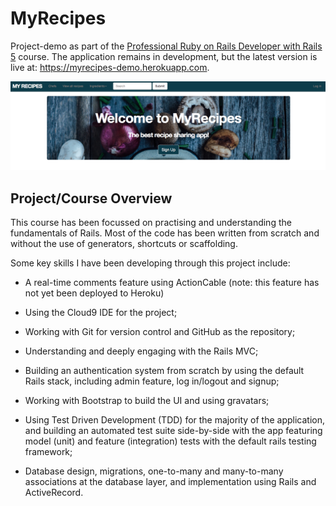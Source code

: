 
# MyRecipes

Project-demo as part of the <a href="https://www.udemy.com/pro-ruby-on-rails-rails5">Professional Ruby on Rails Developer with Rails 5</a> course. The application remains in development, but the latest version is live at: https://myrecipes-demo.herokuapp.com.

<img src="https://raw.githubusercontent.com/tagma-1/myrecipes/master/MyRecipes.png?token=AeUNypSEJJOywIMClILEIQTBhlnOSs8Oks5aHnsfwA%3D%3D">

## Project/Course Overview

This course has been focussed on practising and understanding the fundamentals of Rails. Most of the code has been written from scratch and without the use of generators, shortcuts or scaffolding. 

Some key skills I have been developing through this project include:

- A real-time comments feature using ActionCable (note: this feature has not yet been deployed to Heroku)

- Using the Cloud9 IDE for the project;

- Working with Git for version control and GitHub as the repository;

- Understanding and deeply engaging with the Rails MVC;

- Building an authentication system from scratch by using the default Rails stack, including admin feature, log in/logout and signup;

- Working with Bootstrap to build the UI and using gravatars;

- Using Test Driven Development (TDD) for the majority of the application, and building an automated test suite side-by-side with the app featuring model (unit) and feature (integration) tests with the default rails testing framework;

- Database design, migrations, one-to-many and many-to-many associations at the database layer, and implementation using Rails and ActiveRecord.
